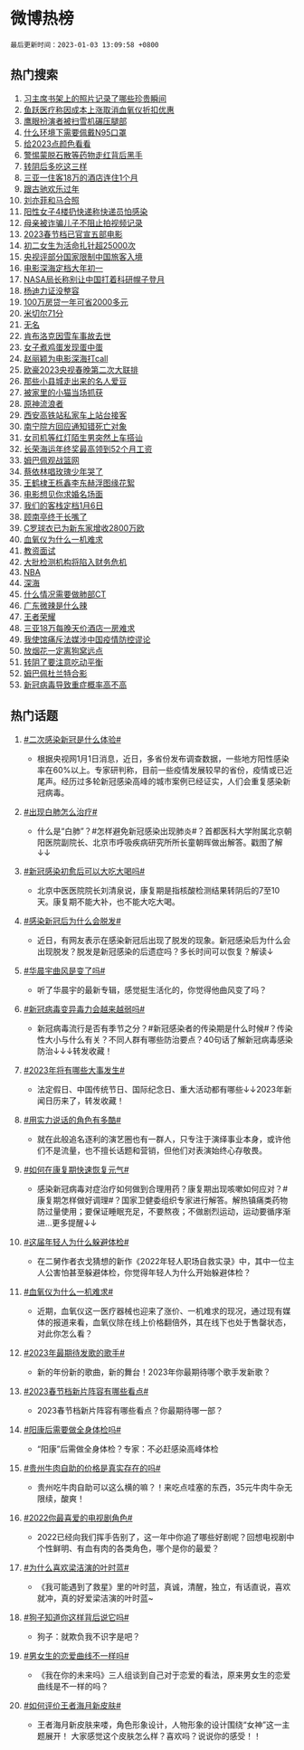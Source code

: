 # 微博热榜

`最后更新时间：2023-01-03 13:09:58 +0800`

## 热门搜索

1. [习主席书架上的照片记录了哪些珍贵瞬间](https://m.weibo.cn/search?containerid=100103type%3D1%26t%3D10%26q%3D%23%E4%B9%A0%E4%B8%BB%E5%B8%AD%E4%B9%A6%E6%9E%B6%E4%B8%8A%E7%9A%84%E7%85%A7%E7%89%87%E8%AE%B0%E5%BD%95%E4%BA%86%E5%93%AA%E4%BA%9B%E7%8F%8D%E8%B4%B5%E7%9E%AC%E9%97%B4%23&stream_entry_id=51&isnewpage=1&extparam=seat%3D1%26cate%3D10103%26filter_type%3Drealtimehot%26pos%3D0%26dgr%3D0%26c_type%3D51%26display_time%3D1672722597%26pre_seqid%3D1672722597627017393106&luicode=10000011&lfid=106003type%253D25%2526t%253D3%2526disable_hot%253D1%2526filter_type%253Drealtimehot)
1. [鱼跃医疗称因成本上涨取消血氧仪折扣优惠](https://m.weibo.cn/search?containerid=100103type%3D1%26t%3D10%26q%3D%23%E9%B1%BC%E8%B7%83%E5%8C%BB%E7%96%97%E7%A7%B0%E5%9B%A0%E6%88%90%E6%9C%AC%E4%B8%8A%E6%B6%A8%E5%8F%96%E6%B6%88%E8%A1%80%E6%B0%A7%E4%BB%AA%E6%8A%98%E6%89%A3%E4%BC%98%E6%83%A0%23&stream_entry_id=31&isnewpage=1&extparam=seat%3D1%26cate%3D5001%26dgr%3D0%26flag%3D1%26pos%3D0%26stream_entry_id%3D31%26lcate%3D5001%26band_rank%3D1%26filter_type%3Drealtimehot%26c_type%3D31%26realpos%3D1%26q%3D%2523%25E9%25B1%25BC%25E8%25B7%2583%25E5%258C%25BB%25E7%2596%2597%25E7%25A7%25B0%25E5%259B%25A0%25E6%2588%2590%25E6%259C%25AC%25E4%25B8%258A%25E6%25B6%25A8%25E5%258F%2596%25E6%25B6%2588%25E8%25A1%2580%25E6%25B0%25A7%25E4%25BB%25AA%25E6%258A%2598%25E6%2589%25A3%25E4%25BC%2598%25E6%2583%25A0%2523%26display_time%3D1672722597%26pre_seqid%3D1672722597627017393106&luicode=10000011&lfid=106003type%253D25%2526t%253D3%2526disable_hot%253D1%2526filter_type%253Drealtimehot)
1. [鹰眼扮演者被扫雪机碾压腿部](https://m.weibo.cn/search?containerid=100103type%3D1%26t%3D10%26q%3D%23%E9%B9%B0%E7%9C%BC%E6%89%AE%E6%BC%94%E8%80%85%E8%A2%AB%E6%89%AB%E9%9B%AA%E6%9C%BA%E7%A2%BE%E5%8E%8B%E8%85%BF%E9%83%A8%23&stream_entry_id=31&isnewpage=1&extparam=seat%3D1%26cate%3D5001%26dgr%3D0%26flag%3D1%26pos%3D1%26stream_entry_id%3D31%26lcate%3D5001%26band_rank%3D2%26filter_type%3Drealtimehot%26c_type%3D31%26realpos%3D2%26q%3D%2523%25E9%25B9%25B0%25E7%259C%25BC%25E6%2589%25AE%25E6%25BC%2594%25E8%2580%2585%25E8%25A2%25AB%25E6%2589%25AB%25E9%259B%25AA%25E6%259C%25BA%25E7%25A2%25BE%25E5%258E%258B%25E8%2585%25BF%25E9%2583%25A8%2523%26display_time%3D1672722597%26pre_seqid%3D1672722597627017393106&luicode=10000011&lfid=106003type%253D25%2526t%253D3%2526disable_hot%253D1%2526filter_type%253Drealtimehot)
1. [什么环境下需要佩戴N95口罩](https://m.weibo.cn/search?containerid=100103type%3D1%26t%3D10%26q%3D%23%E4%BB%80%E4%B9%88%E7%8E%AF%E5%A2%83%E4%B8%8B%E9%9C%80%E8%A6%81%E4%BD%A9%E6%88%B4N95%E5%8F%A3%E7%BD%A9%23&stream_entry_id=31&isnewpage=1&extparam=seat%3D1%26cate%3D5001%26dgr%3D0%26flag%3D0%26pos%3D2%26stream_entry_id%3D31%26lcate%3D5001%26band_rank%3D3%26filter_type%3Drealtimehot%26c_type%3D31%26realpos%3D3%26q%3D%2523%25E4%25BB%2580%25E4%25B9%2588%25E7%258E%25AF%25E5%25A2%2583%25E4%25B8%258B%25E9%259C%2580%25E8%25A6%2581%25E4%25BD%25A9%25E6%2588%25B4N95%25E5%258F%25A3%25E7%25BD%25A9%2523%26display_time%3D1672722597%26pre_seqid%3D1672722597627017393106&luicode=10000011&lfid=106003type%253D25%2526t%253D3%2526disable_hot%253D1%2526filter_type%253Drealtimehot)
1. [给2023点颜色看看](https://m.weibo.cn/search?containerid=100103type%3D1%26t%3D10%26q%3D%23%E7%BB%992023%E7%82%B9%E9%A2%9C%E8%89%B2%E7%9C%8B%E7%9C%8B%23&stream_entry_id=31&isnewpage=1&extparam=seat%3D1%26cate%3D5001%26dgr%3D0%26filter_type%3Drealtimehot%26pos%3D3%26stream_entry_id%3D31%26lcate%3D5001%26band_rank%3D4%26topic_ad%3D1%26c_type%3D31%26adid%3D177172%26q%3D%2523%25E7%25BB%25992023%25E7%2582%25B9%25E9%25A2%259C%25E8%2589%25B2%25E7%259C%258B%25E7%259C%258B%2523%26display_time%3D1672722597%26pre_seqid%3D1672722597627017393106&luicode=10000011&lfid=106003type%253D25%2526t%253D3%2526disable_hot%253D1%2526filter_type%253Drealtimehot)
1. [警惕蒙脱石散等药物走红背后黑手](https://m.weibo.cn/search?containerid=100103type%3D1%26t%3D10%26q%3D%23%E8%AD%A6%E6%83%95%E8%92%99%E8%84%B1%E7%9F%B3%E6%95%A3%E7%AD%89%E8%8D%AF%E7%89%A9%E8%B5%B0%E7%BA%A2%E8%83%8C%E5%90%8E%E9%BB%91%E6%89%8B%23&stream_entry_id=31&isnewpage=1&extparam=seat%3D1%26cate%3D5001%26dgr%3D0%26flag%3D1%26pos%3D4%26stream_entry_id%3D31%26lcate%3D5001%26band_rank%3D4%26filter_type%3Drealtimehot%26c_type%3D31%26realpos%3D4%26q%3D%2523%25E8%25AD%25A6%25E6%2583%2595%25E8%2592%2599%25E8%2584%25B1%25E7%259F%25B3%25E6%2595%25A3%25E7%25AD%2589%25E8%258D%25AF%25E7%2589%25A9%25E8%25B5%25B0%25E7%25BA%25A2%25E8%2583%258C%25E5%2590%258E%25E9%25BB%2591%25E6%2589%258B%2523%26display_time%3D1672722597%26pre_seqid%3D1672722597627017393106&luicode=10000011&lfid=106003type%253D25%2526t%253D3%2526disable_hot%253D1%2526filter_type%253Drealtimehot)
1. [转阴后多吃这三样](https://m.weibo.cn/search?containerid=100103type%3D1%26t%3D10%26q%3D%23%E8%BD%AC%E9%98%B4%E5%90%8E%E5%A4%9A%E5%90%83%E8%BF%99%E4%B8%89%E6%A0%B7%23&stream_entry_id=31&isnewpage=1&extparam=seat%3D1%26cate%3D5001%26dgr%3D0%26flag%3D1%26pos%3D5%26stream_entry_id%3D31%26lcate%3D5001%26band_rank%3D5%26filter_type%3Drealtimehot%26c_type%3D31%26realpos%3D5%26q%3D%2523%25E8%25BD%25AC%25E9%2598%25B4%25E5%2590%258E%25E5%25A4%259A%25E5%2590%2583%25E8%25BF%2599%25E4%25B8%2589%25E6%25A0%25B7%2523%26display_time%3D1672722597%26pre_seqid%3D1672722597627017393106&luicode=10000011&lfid=106003type%253D25%2526t%253D3%2526disable_hot%253D1%2526filter_type%253Drealtimehot)
1. [三亚一住客18万的酒店连住1个月](https://m.weibo.cn/search?containerid=100103type%3D1%26t%3D10%26q%3D%23%E4%B8%89%E4%BA%9A%E4%B8%80%E4%BD%8F%E5%AE%A218%E4%B8%87%E7%9A%84%E9%85%92%E5%BA%97%E8%BF%9E%E4%BD%8F1%E4%B8%AA%E6%9C%88%23&stream_entry_id=31&isnewpage=1&extparam=seat%3D1%26cate%3D5001%26dgr%3D0%26flag%3D1%26pos%3D6%26stream_entry_id%3D31%26lcate%3D5001%26band_rank%3D6%26filter_type%3Drealtimehot%26c_type%3D31%26realpos%3D6%26q%3D%2523%25E4%25B8%2589%25E4%25BA%259A%25E4%25B8%2580%25E4%25BD%258F%25E5%25AE%25A218%25E4%25B8%2587%25E7%259A%2584%25E9%2585%2592%25E5%25BA%2597%25E8%25BF%259E%25E4%25BD%258F1%25E4%25B8%25AA%25E6%259C%2588%2523%26display_time%3D1672722597%26pre_seqid%3D1672722597627017393106&luicode=10000011&lfid=106003type%253D25%2526t%253D3%2526disable_hot%253D1%2526filter_type%253Drealtimehot)
1. [跟古驰欢乐过年](https://m.weibo.cn/search?containerid=100103type%3D1%26t%3D10%26q%3D%23%E8%B7%9F%E5%8F%A4%E9%A9%B0%E6%AC%A2%E4%B9%90%E8%BF%87%E5%B9%B4%23&stream_entry_id=31&isnewpage=1&extparam=seat%3D1%26cate%3D5001%26dgr%3D0%26filter_type%3Drealtimehot%26pos%3D7%26stream_entry_id%3D31%26lcate%3D5001%26band_rank%3D7%26topic_ad%3D1%26c_type%3D31%26adid%3D176718%26q%3D%2523%25E8%25B7%259F%25E5%258F%25A4%25E9%25A9%25B0%25E6%25AC%25A2%25E4%25B9%2590%25E8%25BF%2587%25E5%25B9%25B4%2523%26display_time%3D1672722597%26pre_seqid%3D1672722597627017393106&luicode=10000011&lfid=106003type%253D25%2526t%253D3%2526disable_hot%253D1%2526filter_type%253Drealtimehot)
1. [刘亦菲和马合照](https://m.weibo.cn/search?containerid=100103type%3D1%26t%3D10%26q%3D%23%E5%88%98%E4%BA%A6%E8%8F%B2%E5%92%8C%E9%A9%AC%E5%90%88%E7%85%A7%23&stream_entry_id=31&isnewpage=1&extparam=seat%3D1%26cate%3D5001%26dgr%3D0%26flag%3D1%26pos%3D8%26stream_entry_id%3D31%26lcate%3D5001%26band_rank%3D7%26filter_type%3Drealtimehot%26c_type%3D31%26realpos%3D7%26q%3D%2523%25E5%2588%2598%25E4%25BA%25A6%25E8%258F%25B2%25E5%2592%258C%25E9%25A9%25AC%25E5%2590%2588%25E7%2585%25A7%2523%26display_time%3D1672722597%26pre_seqid%3D1672722597627017393106&luicode=10000011&lfid=106003type%253D25%2526t%253D3%2526disable_hot%253D1%2526filter_type%253Drealtimehot)
1. [阳性女子4楼扔快递称快递员怕感染](https://m.weibo.cn/search?containerid=100103type%3D1%26t%3D10%26q%3D%23%E9%98%B3%E6%80%A7%E5%A5%B3%E5%AD%904%E6%A5%BC%E6%89%94%E5%BF%AB%E9%80%92%E7%A7%B0%E5%BF%AB%E9%80%92%E5%91%98%E6%80%95%E6%84%9F%E6%9F%93%23&stream_entry_id=31&isnewpage=1&extparam=seat%3D1%26cate%3D5001%26dgr%3D0%26flag%3D0%26pos%3D9%26stream_entry_id%3D31%26lcate%3D5001%26band_rank%3D8%26filter_type%3Drealtimehot%26c_type%3D31%26realpos%3D8%26q%3D%2523%25E9%2598%25B3%25E6%2580%25A7%25E5%25A5%25B3%25E5%25AD%25904%25E6%25A5%25BC%25E6%2589%2594%25E5%25BF%25AB%25E9%2580%2592%25E7%25A7%25B0%25E5%25BF%25AB%25E9%2580%2592%25E5%2591%2598%25E6%2580%2595%25E6%2584%259F%25E6%259F%2593%2523%26display_time%3D1672722597%26pre_seqid%3D1672722597627017393106&luicode=10000011&lfid=106003type%253D25%2526t%253D3%2526disable_hot%253D1%2526filter_type%253Drealtimehot)
1. [母亲被诈骗儿子不阻止拍视频记录](https://m.weibo.cn/search?containerid=100103type%3D1%26t%3D10%26q%3D%23%E6%AF%8D%E4%BA%B2%E8%A2%AB%E8%AF%88%E9%AA%97%E5%84%BF%E5%AD%90%E4%B8%8D%E9%98%BB%E6%AD%A2%E6%8B%8D%E8%A7%86%E9%A2%91%E8%AE%B0%E5%BD%95%23&stream_entry_id=31&isnewpage=1&extparam=seat%3D1%26cate%3D5001%26dgr%3D0%26flag%3D1%26pos%3D10%26stream_entry_id%3D31%26lcate%3D5001%26band_rank%3D9%26filter_type%3Drealtimehot%26c_type%3D31%26realpos%3D9%26q%3D%2523%25E6%25AF%258D%25E4%25BA%25B2%25E8%25A2%25AB%25E8%25AF%2588%25E9%25AA%2597%25E5%2584%25BF%25E5%25AD%2590%25E4%25B8%258D%25E9%2598%25BB%25E6%25AD%25A2%25E6%258B%258D%25E8%25A7%2586%25E9%25A2%2591%25E8%25AE%25B0%25E5%25BD%2595%2523%26display_time%3D1672722597%26pre_seqid%3D1672722597627017393106&luicode=10000011&lfid=106003type%253D25%2526t%253D3%2526disable_hot%253D1%2526filter_type%253Drealtimehot)
1. [2023春节档已官宣五部电影](https://m.weibo.cn/search?containerid=100103type%3D1%26t%3D10%26q%3D%232023%E6%98%A5%E8%8A%82%E6%A1%A3%E5%B7%B2%E5%AE%98%E5%AE%A3%E4%BA%94%E9%83%A8%E7%94%B5%E5%BD%B1%23&stream_entry_id=31&isnewpage=1&extparam=seat%3D1%26cate%3D5001%26dgr%3D0%26flag%3D0%26pos%3D11%26stream_entry_id%3D31%26lcate%3D5001%26band_rank%3D10%26filter_type%3Drealtimehot%26c_type%3D31%26realpos%3D10%26q%3D%25232023%25E6%2598%25A5%25E8%258A%2582%25E6%25A1%25A3%25E5%25B7%25B2%25E5%25AE%2598%25E5%25AE%25A3%25E4%25BA%2594%25E9%2583%25A8%25E7%2594%25B5%25E5%25BD%25B1%2523%26display_time%3D1672722597%26pre_seqid%3D1672722597627017393106&luicode=10000011&lfid=106003type%253D25%2526t%253D3%2526disable_hot%253D1%2526filter_type%253Drealtimehot)
1. [初二女生为活命扎针超25000次](https://m.weibo.cn/search?containerid=100103type%3D1%26t%3D10%26q%3D%23%E5%88%9D%E4%BA%8C%E5%A5%B3%E7%94%9F%E4%B8%BA%E6%B4%BB%E5%91%BD%E6%89%8E%E9%92%88%E8%B6%8525000%E6%AC%A1%23&stream_entry_id=31&isnewpage=1&extparam=seat%3D1%26cate%3D5001%26dgr%3D0%26flag%3D1%26pos%3D12%26stream_entry_id%3D31%26lcate%3D5001%26band_rank%3D11%26filter_type%3Drealtimehot%26c_type%3D31%26realpos%3D11%26q%3D%2523%25E5%2588%259D%25E4%25BA%258C%25E5%25A5%25B3%25E7%2594%259F%25E4%25B8%25BA%25E6%25B4%25BB%25E5%2591%25BD%25E6%2589%258E%25E9%2592%2588%25E8%25B6%258525000%25E6%25AC%25A1%2523%26display_time%3D1672722597%26pre_seqid%3D1672722597627017393106&luicode=10000011&lfid=106003type%253D25%2526t%253D3%2526disable_hot%253D1%2526filter_type%253Drealtimehot)
1. [央视评部分国家限制中国旅客入境](https://m.weibo.cn/search?containerid=100103type%3D1%26t%3D10%26q%3D%23%E5%A4%AE%E8%A7%86%E8%AF%84%E9%83%A8%E5%88%86%E5%9B%BD%E5%AE%B6%E9%99%90%E5%88%B6%E4%B8%AD%E5%9B%BD%E6%97%85%E5%AE%A2%E5%85%A5%E5%A2%83%23&stream_entry_id=31&isnewpage=1&extparam=seat%3D1%26cate%3D5001%26dgr%3D0%26flag%3D1%26pos%3D13%26stream_entry_id%3D31%26lcate%3D5001%26band_rank%3D12%26filter_type%3Drealtimehot%26c_type%3D31%26realpos%3D12%26q%3D%2523%25E5%25A4%25AE%25E8%25A7%2586%25E8%25AF%2584%25E9%2583%25A8%25E5%2588%2586%25E5%259B%25BD%25E5%25AE%25B6%25E9%2599%2590%25E5%2588%25B6%25E4%25B8%25AD%25E5%259B%25BD%25E6%2597%2585%25E5%25AE%25A2%25E5%2585%25A5%25E5%25A2%2583%2523%26display_time%3D1672722597%26pre_seqid%3D1672722597627017393106&luicode=10000011&lfid=106003type%253D25%2526t%253D3%2526disable_hot%253D1%2526filter_type%253Drealtimehot)
1. [电影深海定档大年初一](https://m.weibo.cn/search?containerid=100103type%3D1%26t%3D10%26q%3D%23%E7%94%B5%E5%BD%B1%E6%B7%B1%E6%B5%B7%E5%AE%9A%E6%A1%A3%E5%A4%A7%E5%B9%B4%E5%88%9D%E4%B8%80%23&stream_entry_id=31&isnewpage=1&extparam=seat%3D1%26cate%3D5001%26dgr%3D0%26flag%3D0%26pos%3D14%26stream_entry_id%3D31%26lcate%3D5001%26band_rank%3D13%26filter_type%3Drealtimehot%26c_type%3D31%26realpos%3D13%26q%3D%2523%25E7%2594%25B5%25E5%25BD%25B1%25E6%25B7%25B1%25E6%25B5%25B7%25E5%25AE%259A%25E6%25A1%25A3%25E5%25A4%25A7%25E5%25B9%25B4%25E5%2588%259D%25E4%25B8%2580%2523%26display_time%3D1672722597%26pre_seqid%3D1672722597627017393106&luicode=10000011&lfid=106003type%253D25%2526t%253D3%2526disable_hot%253D1%2526filter_type%253Drealtimehot)
1. [NASA局长称别让中国打着科研幌子登月](https://m.weibo.cn/search?containerid=100103type%3D1%26t%3D10%26q%3D%23NASA%E5%B1%80%E9%95%BF%E7%A7%B0%E5%88%AB%E8%AE%A9%E4%B8%AD%E5%9B%BD%E6%89%93%E7%9D%80%E7%A7%91%E7%A0%94%E5%B9%8C%E5%AD%90%E7%99%BB%E6%9C%88%23&stream_entry_id=31&isnewpage=1&extparam=seat%3D1%26cate%3D5001%26dgr%3D0%26flag%3D2%26pos%3D15%26stream_entry_id%3D31%26lcate%3D5001%26band_rank%3D14%26filter_type%3Drealtimehot%26c_type%3D31%26realpos%3D14%26q%3D%2523NASA%25E5%25B1%2580%25E9%2595%25BF%25E7%25A7%25B0%25E5%2588%25AB%25E8%25AE%25A9%25E4%25B8%25AD%25E5%259B%25BD%25E6%2589%2593%25E7%259D%2580%25E7%25A7%2591%25E7%25A0%2594%25E5%25B9%258C%25E5%25AD%2590%25E7%2599%25BB%25E6%259C%2588%2523%26display_time%3D1672722597%26pre_seqid%3D1672722597627017393106&luicode=10000011&lfid=106003type%253D25%2526t%253D3%2526disable_hot%253D1%2526filter_type%253Drealtimehot)
1. [杨迪力证没整容](https://m.weibo.cn/search?containerid=100103type%3D1%26t%3D10%26q%3D%23%E6%9D%A8%E8%BF%AA%E5%8A%9B%E8%AF%81%E6%B2%A1%E6%95%B4%E5%AE%B9%23&stream_entry_id=31&isnewpage=1&extparam=seat%3D1%26cate%3D5001%26dgr%3D0%26flag%3D0%26pos%3D16%26stream_entry_id%3D31%26lcate%3D5001%26band_rank%3D15%26filter_type%3Drealtimehot%26c_type%3D31%26realpos%3D15%26q%3D%2523%25E6%259D%25A8%25E8%25BF%25AA%25E5%258A%259B%25E8%25AF%2581%25E6%25B2%25A1%25E6%2595%25B4%25E5%25AE%25B9%2523%26display_time%3D1672722597%26pre_seqid%3D1672722597627017393106&luicode=10000011&lfid=106003type%253D25%2526t%253D3%2526disable_hot%253D1%2526filter_type%253Drealtimehot)
1. [100万房贷一年可省2000多元](https://m.weibo.cn/search?containerid=100103type%3D1%26t%3D10%26q%3D%23100%E4%B8%87%E6%88%BF%E8%B4%B7%E4%B8%80%E5%B9%B4%E5%8F%AF%E7%9C%812000%E5%A4%9A%E5%85%83%23&stream_entry_id=31&isnewpage=1&extparam=seat%3D1%26cate%3D5001%26dgr%3D0%26flag%3D0%26pos%3D17%26stream_entry_id%3D31%26lcate%3D5001%26band_rank%3D16%26filter_type%3Drealtimehot%26c_type%3D31%26realpos%3D16%26q%3D%2523100%25E4%25B8%2587%25E6%2588%25BF%25E8%25B4%25B7%25E4%25B8%2580%25E5%25B9%25B4%25E5%258F%25AF%25E7%259C%25812000%25E5%25A4%259A%25E5%2585%2583%2523%26display_time%3D1672722597%26pre_seqid%3D1672722597627017393106&luicode=10000011&lfid=106003type%253D25%2526t%253D3%2526disable_hot%253D1%2526filter_type%253Drealtimehot)
1. [米切尔71分](https://m.weibo.cn/search?containerid=100103type%3D1%26t%3D10%26q%3D%23%E7%B1%B3%E5%88%87%E5%B0%9471%E5%88%86%23&stream_entry_id=31&isnewpage=1&extparam=seat%3D1%26cate%3D5001%26dgr%3D0%26flag%3D0%26pos%3D18%26stream_entry_id%3D31%26lcate%3D5001%26band_rank%3D17%26filter_type%3Drealtimehot%26c_type%3D31%26realpos%3D17%26q%3D%2523%25E7%25B1%25B3%25E5%2588%2587%25E5%25B0%259471%25E5%2588%2586%2523%26display_time%3D1672722597%26pre_seqid%3D1672722597627017393106&luicode=10000011&lfid=106003type%253D25%2526t%253D3%2526disable_hot%253D1%2526filter_type%253Drealtimehot)
1. [无名](https://m.weibo.cn/search?containerid=100103type%3D1%26t%3D10%26q%3D%E6%97%A0%E5%90%8D&stream_entry_id=31&isnewpage=1&extparam=seat%3D1%26cate%3D5001%26dgr%3D0%26flag%3D1%26pos%3D19%26stream_entry_id%3D31%26lcate%3D5001%26band_rank%3D18%26filter_type%3Drealtimehot%26c_type%3D31%26realpos%3D18%26q%3D%25E6%2597%25A0%25E5%2590%258D%26display_time%3D1672722597%26pre_seqid%3D1672722597627017393106&luicode=10000011&lfid=106003type%253D25%2526t%253D3%2526disable_hot%253D1%2526filter_type%253Drealtimehot)
1. [肯布洛克因雪车事故去世](https://m.weibo.cn/search?containerid=100103type%3D1%26t%3D10%26q%3D%23%E8%82%AF%E5%B8%83%E6%B4%9B%E5%85%8B%E5%9B%A0%E9%9B%AA%E8%BD%A6%E4%BA%8B%E6%95%85%E5%8E%BB%E4%B8%96%23&stream_entry_id=31&isnewpage=1&extparam=seat%3D1%26cate%3D5001%26dgr%3D0%26flag%3D0%26pos%3D20%26stream_entry_id%3D31%26lcate%3D5001%26band_rank%3D19%26filter_type%3Drealtimehot%26c_type%3D31%26realpos%3D19%26q%3D%2523%25E8%2582%25AF%25E5%25B8%2583%25E6%25B4%259B%25E5%2585%258B%25E5%259B%25A0%25E9%259B%25AA%25E8%25BD%25A6%25E4%25BA%258B%25E6%2595%2585%25E5%258E%25BB%25E4%25B8%2596%2523%26display_time%3D1672722597%26pre_seqid%3D1672722597627017393106&luicode=10000011&lfid=106003type%253D25%2526t%253D3%2526disable_hot%253D1%2526filter_type%253Drealtimehot)
1. [女子煮鸡蛋发现蛋中蛋](https://m.weibo.cn/search?containerid=100103type%3D1%26t%3D10%26q%3D%23%E5%A5%B3%E5%AD%90%E7%85%AE%E9%B8%A1%E8%9B%8B%E5%8F%91%E7%8E%B0%E8%9B%8B%E4%B8%AD%E8%9B%8B%23&stream_entry_id=31&isnewpage=1&extparam=seat%3D1%26cate%3D5001%26dgr%3D0%26flag%3D0%26pos%3D21%26stream_entry_id%3D31%26lcate%3D5001%26band_rank%3D20%26filter_type%3Drealtimehot%26c_type%3D31%26realpos%3D20%26q%3D%2523%25E5%25A5%25B3%25E5%25AD%2590%25E7%2585%25AE%25E9%25B8%25A1%25E8%259B%258B%25E5%258F%2591%25E7%258E%25B0%25E8%259B%258B%25E4%25B8%25AD%25E8%259B%258B%2523%26display_time%3D1672722597%26pre_seqid%3D1672722597627017393106&luicode=10000011&lfid=106003type%253D25%2526t%253D3%2526disable_hot%253D1%2526filter_type%253Drealtimehot)
1. [赵丽颖为电影深海打call](https://m.weibo.cn/search?containerid=100103type%3D1%26t%3D10%26q%3D%23%E8%B5%B5%E4%B8%BD%E9%A2%96%E4%B8%BA%E7%94%B5%E5%BD%B1%E6%B7%B1%E6%B5%B7%E6%89%93call%23&stream_entry_id=31&isnewpage=1&extparam=seat%3D1%26cate%3D5001%26dgr%3D0%26flag%3D1%26pos%3D22%26stream_entry_id%3D31%26lcate%3D5001%26band_rank%3D21%26filter_type%3Drealtimehot%26c_type%3D31%26realpos%3D21%26q%3D%2523%25E8%25B5%25B5%25E4%25B8%25BD%25E9%25A2%2596%25E4%25B8%25BA%25E7%2594%25B5%25E5%25BD%25B1%25E6%25B7%25B1%25E6%25B5%25B7%25E6%2589%2593call%2523%26display_time%3D1672722597%26pre_seqid%3D1672722597627017393106&luicode=10000011&lfid=106003type%253D25%2526t%253D3%2526disable_hot%253D1%2526filter_type%253Drealtimehot)
1. [欧豪2023央视春晚第二次大联排](https://m.weibo.cn/search?containerid=100103type%3D1%26t%3D10%26q%3D%23%E6%AC%A7%E8%B1%AA2023%E5%A4%AE%E8%A7%86%E6%98%A5%E6%99%9A%E7%AC%AC%E4%BA%8C%E6%AC%A1%E5%A4%A7%E8%81%94%E6%8E%92%23&stream_entry_id=31&isnewpage=1&extparam=seat%3D1%26cate%3D5001%26dgr%3D0%26flag%3D1%26pos%3D23%26stream_entry_id%3D31%26lcate%3D5001%26band_rank%3D22%26filter_type%3Drealtimehot%26c_type%3D31%26realpos%3D22%26q%3D%2523%25E6%25AC%25A7%25E8%25B1%25AA2023%25E5%25A4%25AE%25E8%25A7%2586%25E6%2598%25A5%25E6%2599%259A%25E7%25AC%25AC%25E4%25BA%258C%25E6%25AC%25A1%25E5%25A4%25A7%25E8%2581%2594%25E6%258E%2592%2523%26display_time%3D1672722597%26pre_seqid%3D1672722597627017393106&luicode=10000011&lfid=106003type%253D25%2526t%253D3%2526disable_hot%253D1%2526filter_type%253Drealtimehot)
1. [那些小县城走出来的名人爱豆](https://m.weibo.cn/search?containerid=100103type%3D1%26t%3D10%26q%3D%23%E9%82%A3%E4%BA%9B%E5%B0%8F%E5%8E%BF%E5%9F%8E%E8%B5%B0%E5%87%BA%E6%9D%A5%E7%9A%84%E5%90%8D%E4%BA%BA%E7%88%B1%E8%B1%86%23&stream_entry_id=31&isnewpage=1&extparam=seat%3D1%26cate%3D5001%26dgr%3D0%26flag%3D2%26pos%3D24%26stream_entry_id%3D31%26lcate%3D5001%26band_rank%3D23%26filter_type%3Drealtimehot%26c_type%3D31%26realpos%3D23%26q%3D%2523%25E9%2582%25A3%25E4%25BA%259B%25E5%25B0%258F%25E5%258E%25BF%25E5%259F%258E%25E8%25B5%25B0%25E5%2587%25BA%25E6%259D%25A5%25E7%259A%2584%25E5%2590%258D%25E4%25BA%25BA%25E7%2588%25B1%25E8%25B1%2586%2523%26display_time%3D1672722597%26pre_seqid%3D1672722597627017393106&luicode=10000011&lfid=106003type%253D25%2526t%253D3%2526disable_hot%253D1%2526filter_type%253Drealtimehot)
1. [被家里的小猫当场抓获](https://m.weibo.cn/search?containerid=100103type%3D1%26t%3D10%26q%3D%23%E8%A2%AB%E5%AE%B6%E9%87%8C%E7%9A%84%E5%B0%8F%E7%8C%AB%E5%BD%93%E5%9C%BA%E6%8A%93%E8%8E%B7%23&stream_entry_id=31&isnewpage=1&extparam=seat%3D1%26cate%3D5001%26dgr%3D0%26flag%3D1%26pos%3D25%26stream_entry_id%3D31%26lcate%3D5001%26band_rank%3D24%26filter_type%3Drealtimehot%26c_type%3D31%26realpos%3D24%26q%3D%2523%25E8%25A2%25AB%25E5%25AE%25B6%25E9%2587%258C%25E7%259A%2584%25E5%25B0%258F%25E7%258C%25AB%25E5%25BD%2593%25E5%259C%25BA%25E6%258A%2593%25E8%258E%25B7%2523%26display_time%3D1672722597%26pre_seqid%3D1672722597627017393106&luicode=10000011&lfid=106003type%253D25%2526t%253D3%2526disable_hot%253D1%2526filter_type%253Drealtimehot)
1. [原神流浪者](https://m.weibo.cn/search?containerid=100103type%3D1%26t%3D10%26q%3D%23%E5%8E%9F%E7%A5%9E%E6%B5%81%E6%B5%AA%E8%80%85%23&stream_entry_id=31&isnewpage=1&extparam=seat%3D1%26cate%3D5001%26dgr%3D0%26flag%3D1%26pos%3D26%26stream_entry_id%3D31%26lcate%3D5001%26band_rank%3D25%26filter_type%3Drealtimehot%26c_type%3D31%26realpos%3D25%26q%3D%2523%25E5%258E%259F%25E7%25A5%259E%25E6%25B5%2581%25E6%25B5%25AA%25E8%2580%2585%2523%26display_time%3D1672722597%26pre_seqid%3D1672722597627017393106&luicode=10000011&lfid=106003type%253D25%2526t%253D3%2526disable_hot%253D1%2526filter_type%253Drealtimehot)
1. [西安高铁站私家车上站台接客](https://m.weibo.cn/search?containerid=100103type%3D1%26t%3D10%26q%3D%23%E8%A5%BF%E5%AE%89%E9%AB%98%E9%93%81%E7%AB%99%E7%A7%81%E5%AE%B6%E8%BD%A6%E4%B8%8A%E7%AB%99%E5%8F%B0%E6%8E%A5%E5%AE%A2%23&stream_entry_id=31&isnewpage=1&extparam=seat%3D1%26cate%3D5001%26dgr%3D0%26flag%3D0%26pos%3D27%26stream_entry_id%3D31%26lcate%3D5001%26band_rank%3D26%26filter_type%3Drealtimehot%26c_type%3D31%26realpos%3D26%26q%3D%2523%25E8%25A5%25BF%25E5%25AE%2589%25E9%25AB%2598%25E9%2593%2581%25E7%25AB%2599%25E7%25A7%2581%25E5%25AE%25B6%25E8%25BD%25A6%25E4%25B8%258A%25E7%25AB%2599%25E5%258F%25B0%25E6%258E%25A5%25E5%25AE%25A2%2523%26display_time%3D1672722597%26pre_seqid%3D1672722597627017393106&luicode=10000011&lfid=106003type%253D25%2526t%253D3%2526disable_hot%253D1%2526filter_type%253Drealtimehot)
1. [南宁院方回应通知错死亡对象](https://m.weibo.cn/search?containerid=100103type%3D1%26t%3D10%26q%3D%23%E5%8D%97%E5%AE%81%E9%99%A2%E6%96%B9%E5%9B%9E%E5%BA%94%E9%80%9A%E7%9F%A5%E9%94%99%E6%AD%BB%E4%BA%A1%E5%AF%B9%E8%B1%A1%23&stream_entry_id=31&isnewpage=1&extparam=seat%3D1%26cate%3D5001%26dgr%3D0%26flag%3D1%26pos%3D28%26stream_entry_id%3D31%26lcate%3D5001%26band_rank%3D27%26filter_type%3Drealtimehot%26c_type%3D31%26realpos%3D27%26q%3D%2523%25E5%258D%2597%25E5%25AE%2581%25E9%2599%25A2%25E6%2596%25B9%25E5%259B%259E%25E5%25BA%2594%25E9%2580%259A%25E7%259F%25A5%25E9%2594%2599%25E6%25AD%25BB%25E4%25BA%25A1%25E5%25AF%25B9%25E8%25B1%25A1%2523%26display_time%3D1672722597%26pre_seqid%3D1672722597627017393106&luicode=10000011&lfid=106003type%253D25%2526t%253D3%2526disable_hot%253D1%2526filter_type%253Drealtimehot)
1. [女司机等红灯陌生男突然上车搭讪](https://m.weibo.cn/search?containerid=100103type%3D1%26t%3D10%26q%3D%23%E5%A5%B3%E5%8F%B8%E6%9C%BA%E7%AD%89%E7%BA%A2%E7%81%AF%E9%99%8C%E7%94%9F%E7%94%B7%E7%AA%81%E7%84%B6%E4%B8%8A%E8%BD%A6%E6%90%AD%E8%AE%AA%23&stream_entry_id=31&isnewpage=1&extparam=seat%3D1%26cate%3D5001%26dgr%3D0%26flag%3D0%26pos%3D29%26stream_entry_id%3D31%26lcate%3D5001%26band_rank%3D28%26filter_type%3Drealtimehot%26c_type%3D31%26realpos%3D28%26q%3D%2523%25E5%25A5%25B3%25E5%258F%25B8%25E6%259C%25BA%25E7%25AD%2589%25E7%25BA%25A2%25E7%2581%25AF%25E9%2599%258C%25E7%2594%259F%25E7%2594%25B7%25E7%25AA%2581%25E7%2584%25B6%25E4%25B8%258A%25E8%25BD%25A6%25E6%2590%25AD%25E8%25AE%25AA%2523%26display_time%3D1672722597%26pre_seqid%3D1672722597627017393106&luicode=10000011&lfid=106003type%253D25%2526t%253D3%2526disable_hot%253D1%2526filter_type%253Drealtimehot)
1. [长荣海运年终奖最高领到52个月工资](https://m.weibo.cn/search?containerid=100103type%3D1%26t%3D10%26q%3D%23%E9%95%BF%E8%8D%A3%E6%B5%B7%E8%BF%90%E5%B9%B4%E7%BB%88%E5%A5%96%E6%9C%80%E9%AB%98%E9%A2%86%E5%88%B052%E4%B8%AA%E6%9C%88%E5%B7%A5%E8%B5%84%23&stream_entry_id=31&isnewpage=1&extparam=seat%3D1%26cate%3D5001%26dgr%3D0%26flag%3D1%26pos%3D30%26stream_entry_id%3D31%26lcate%3D5001%26band_rank%3D29%26filter_type%3Drealtimehot%26c_type%3D31%26realpos%3D29%26q%3D%2523%25E9%2595%25BF%25E8%258D%25A3%25E6%25B5%25B7%25E8%25BF%2590%25E5%25B9%25B4%25E7%25BB%2588%25E5%25A5%2596%25E6%259C%2580%25E9%25AB%2598%25E9%25A2%2586%25E5%2588%25B052%25E4%25B8%25AA%25E6%259C%2588%25E5%25B7%25A5%25E8%25B5%2584%2523%26display_time%3D1672722597%26pre_seqid%3D1672722597627017393106&luicode=10000011&lfid=106003type%253D25%2526t%253D3%2526disable_hot%253D1%2526filter_type%253Drealtimehot)
1. [姆巴佩观战篮网](https://m.weibo.cn/search?containerid=100103type%3D1%26t%3D10%26q%3D%23%E5%A7%86%E5%B7%B4%E4%BD%A9%E8%A7%82%E6%88%98%E7%AF%AE%E7%BD%91%23&stream_entry_id=31&isnewpage=1&extparam=seat%3D1%26cate%3D5001%26dgr%3D0%26flag%3D0%26pos%3D31%26stream_entry_id%3D31%26lcate%3D5001%26band_rank%3D30%26filter_type%3Drealtimehot%26c_type%3D31%26realpos%3D30%26q%3D%2523%25E5%25A7%2586%25E5%25B7%25B4%25E4%25BD%25A9%25E8%25A7%2582%25E6%2588%2598%25E7%25AF%25AE%25E7%25BD%2591%2523%26display_time%3D1672722597%26pre_seqid%3D1672722597627017393106&luicode=10000011&lfid=106003type%253D25%2526t%253D3%2526disable_hot%253D1%2526filter_type%253Drealtimehot)
1. [蔡依林唱玫瑰少年哭了](https://m.weibo.cn/search?containerid=100103type%3D1%26t%3D10%26q%3D%23%E8%94%A1%E4%BE%9D%E6%9E%97%E5%94%B1%E7%8E%AB%E7%91%B0%E5%B0%91%E5%B9%B4%E5%93%AD%E4%BA%86%23&stream_entry_id=31&isnewpage=1&extparam=seat%3D1%26cate%3D5001%26dgr%3D0%26flag%3D0%26pos%3D32%26stream_entry_id%3D31%26lcate%3D5001%26band_rank%3D31%26filter_type%3Drealtimehot%26c_type%3D31%26realpos%3D31%26q%3D%2523%25E8%2594%25A1%25E4%25BE%259D%25E6%259E%2597%25E5%2594%25B1%25E7%258E%25AB%25E7%2591%25B0%25E5%25B0%2591%25E5%25B9%25B4%25E5%2593%25AD%25E4%25BA%2586%2523%26display_time%3D1672722597%26pre_seqid%3D1672722597627017393106&luicode=10000011&lfid=106003type%253D25%2526t%253D3%2526disable_hot%253D1%2526filter_type%253Drealtimehot)
1. [王鹤棣王栎鑫李东赫浮图缘花絮](https://m.weibo.cn/search?containerid=100103type%3D1%26t%3D10%26q%3D%23%E7%8E%8B%E9%B9%A4%E6%A3%A3%E7%8E%8B%E6%A0%8E%E9%91%AB%E6%9D%8E%E4%B8%9C%E8%B5%AB%E6%B5%AE%E5%9B%BE%E7%BC%98%E8%8A%B1%E7%B5%AE%23&stream_entry_id=31&isnewpage=1&extparam=seat%3D1%26cate%3D5001%26dgr%3D0%26flag%3D1%26pos%3D33%26stream_entry_id%3D31%26lcate%3D5001%26band_rank%3D32%26filter_type%3Drealtimehot%26c_type%3D31%26realpos%3D32%26q%3D%2523%25E7%258E%258B%25E9%25B9%25A4%25E6%25A3%25A3%25E7%258E%258B%25E6%25A0%258E%25E9%2591%25AB%25E6%259D%258E%25E4%25B8%259C%25E8%25B5%25AB%25E6%25B5%25AE%25E5%259B%25BE%25E7%25BC%2598%25E8%258A%25B1%25E7%25B5%25AE%2523%26display_time%3D1672722597%26pre_seqid%3D1672722597627017393106&luicode=10000011&lfid=106003type%253D25%2526t%253D3%2526disable_hot%253D1%2526filter_type%253Drealtimehot)
1. [电影想见你求婚名场面](https://m.weibo.cn/search?containerid=100103type%3D1%26t%3D10%26q%3D%23%E7%94%B5%E5%BD%B1%E6%83%B3%E8%A7%81%E4%BD%A0%E6%B1%82%E5%A9%9A%E5%90%8D%E5%9C%BA%E9%9D%A2%23&stream_entry_id=31&isnewpage=1&extparam=seat%3D1%26cate%3D5001%26dgr%3D0%26flag%3D0%26pos%3D34%26stream_entry_id%3D31%26lcate%3D5001%26band_rank%3D33%26filter_type%3Drealtimehot%26c_type%3D31%26realpos%3D33%26q%3D%2523%25E7%2594%25B5%25E5%25BD%25B1%25E6%2583%25B3%25E8%25A7%2581%25E4%25BD%25A0%25E6%25B1%2582%25E5%25A9%259A%25E5%2590%258D%25E5%259C%25BA%25E9%259D%25A2%2523%26display_time%3D1672722597%26pre_seqid%3D1672722597627017393106&luicode=10000011&lfid=106003type%253D25%2526t%253D3%2526disable_hot%253D1%2526filter_type%253Drealtimehot)
1. [我们的客栈定档1月6日](https://m.weibo.cn/search?containerid=100103type%3D1%26t%3D10%26q%3D%23%E6%88%91%E4%BB%AC%E7%9A%84%E5%AE%A2%E6%A0%88%E5%AE%9A%E6%A1%A31%E6%9C%886%E6%97%A5%23&stream_entry_id=31&isnewpage=1&extparam=seat%3D1%26cate%3D5001%26dgr%3D0%26flag%3D1%26pos%3D35%26stream_entry_id%3D31%26lcate%3D5001%26band_rank%3D34%26filter_type%3Drealtimehot%26c_type%3D31%26realpos%3D34%26q%3D%2523%25E6%2588%2591%25E4%25BB%25AC%25E7%259A%2584%25E5%25AE%25A2%25E6%25A0%2588%25E5%25AE%259A%25E6%25A1%25A31%25E6%259C%25886%25E6%2597%25A5%2523%26display_time%3D1672722597%26pre_seqid%3D1672722597627017393106&luicode=10000011&lfid=106003type%253D25%2526t%253D3%2526disable_hot%253D1%2526filter_type%253Drealtimehot)
1. [顾南亭终于长嘴了](https://m.weibo.cn/search?containerid=100103type%3D1%26t%3D10%26q%3D%23%E9%A1%BE%E5%8D%97%E4%BA%AD%E7%BB%88%E4%BA%8E%E9%95%BF%E5%98%B4%E4%BA%86%23&stream_entry_id=31&isnewpage=1&extparam=seat%3D1%26cate%3D5001%26dgr%3D0%26flag%3D1%26pos%3D36%26stream_entry_id%3D31%26lcate%3D5001%26band_rank%3D35%26filter_type%3Drealtimehot%26c_type%3D31%26realpos%3D35%26q%3D%2523%25E9%25A1%25BE%25E5%258D%2597%25E4%25BA%25AD%25E7%25BB%2588%25E4%25BA%258E%25E9%2595%25BF%25E5%2598%25B4%25E4%25BA%2586%2523%26display_time%3D1672722597%26pre_seqid%3D1672722597627017393106&luicode=10000011&lfid=106003type%253D25%2526t%253D3%2526disable_hot%253D1%2526filter_type%253Drealtimehot)
1. [C罗球衣已为新东家增收2800万欧](https://m.weibo.cn/search?containerid=100103type%3D1%26t%3D10%26q%3D%23C%E7%BD%97%E7%90%83%E8%A1%A3%E5%B7%B2%E4%B8%BA%E6%96%B0%E4%B8%9C%E5%AE%B6%E5%A2%9E%E6%94%B62800%E4%B8%87%E6%AC%A7%23&stream_entry_id=31&isnewpage=1&extparam=seat%3D1%26cate%3D5001%26dgr%3D0%26flag%3D0%26pos%3D37%26stream_entry_id%3D31%26lcate%3D5001%26band_rank%3D36%26filter_type%3Drealtimehot%26c_type%3D31%26realpos%3D36%26q%3D%2523C%25E7%25BD%2597%25E7%2590%2583%25E8%25A1%25A3%25E5%25B7%25B2%25E4%25B8%25BA%25E6%2596%25B0%25E4%25B8%259C%25E5%25AE%25B6%25E5%25A2%259E%25E6%2594%25B62800%25E4%25B8%2587%25E6%25AC%25A7%2523%26display_time%3D1672722597%26pre_seqid%3D1672722597627017393106&luicode=10000011&lfid=106003type%253D25%2526t%253D3%2526disable_hot%253D1%2526filter_type%253Drealtimehot)
1. [血氧仪为什么一机难求](https://m.weibo.cn/search?containerid=100103type%3D1%26t%3D10%26q%3D%23%E8%A1%80%E6%B0%A7%E4%BB%AA%E4%B8%BA%E4%BB%80%E4%B9%88%E4%B8%80%E6%9C%BA%E9%9A%BE%E6%B1%82%23&stream_entry_id=31&isnewpage=1&extparam=seat%3D1%26cate%3D5001%26dgr%3D0%26flag%3D0%26pos%3D38%26stream_entry_id%3D31%26lcate%3D5001%26band_rank%3D37%26filter_type%3Drealtimehot%26c_type%3D31%26realpos%3D37%26q%3D%2523%25E8%25A1%2580%25E6%25B0%25A7%25E4%25BB%25AA%25E4%25B8%25BA%25E4%25BB%2580%25E4%25B9%2588%25E4%25B8%2580%25E6%259C%25BA%25E9%259A%25BE%25E6%25B1%2582%2523%26display_time%3D1672722597%26pre_seqid%3D1672722597627017393106&luicode=10000011&lfid=106003type%253D25%2526t%253D3%2526disable_hot%253D1%2526filter_type%253Drealtimehot)
1. [教资面试](https://m.weibo.cn/search?containerid=100103type%3D1%26t%3D10%26q%3D%23%E6%95%99%E8%B5%84%E9%9D%A2%E8%AF%95%23&stream_entry_id=31&isnewpage=1&extparam=seat%3D1%26cate%3D5001%26dgr%3D0%26flag%3D0%26pos%3D39%26stream_entry_id%3D31%26lcate%3D5001%26band_rank%3D38%26filter_type%3Drealtimehot%26c_type%3D31%26realpos%3D38%26q%3D%2523%25E6%2595%2599%25E8%25B5%2584%25E9%259D%25A2%25E8%25AF%2595%2523%26display_time%3D1672722597%26pre_seqid%3D1672722597627017393106&luicode=10000011&lfid=106003type%253D25%2526t%253D3%2526disable_hot%253D1%2526filter_type%253Drealtimehot)
1. [大批检测机构将陷入财务危机](https://m.weibo.cn/search?containerid=100103type%3D1%26t%3D10%26q%3D%23%E5%A4%A7%E6%89%B9%E6%A3%80%E6%B5%8B%E6%9C%BA%E6%9E%84%E5%B0%86%E9%99%B7%E5%85%A5%E8%B4%A2%E5%8A%A1%E5%8D%B1%E6%9C%BA%23&stream_entry_id=31&isnewpage=1&extparam=seat%3D1%26cate%3D5001%26dgr%3D0%26flag%3D0%26pos%3D40%26stream_entry_id%3D31%26lcate%3D5001%26band_rank%3D39%26filter_type%3Drealtimehot%26c_type%3D31%26realpos%3D39%26q%3D%2523%25E5%25A4%25A7%25E6%2589%25B9%25E6%25A3%2580%25E6%25B5%258B%25E6%259C%25BA%25E6%259E%2584%25E5%25B0%2586%25E9%2599%25B7%25E5%2585%25A5%25E8%25B4%25A2%25E5%258A%25A1%25E5%258D%25B1%25E6%259C%25BA%2523%26display_time%3D1672722597%26pre_seqid%3D1672722597627017393106&luicode=10000011&lfid=106003type%253D25%2526t%253D3%2526disable_hot%253D1%2526filter_type%253Drealtimehot)
1. [NBA](https://m.weibo.cn/search?containerid=100103type%3D1%26t%3D10%26q%3DNBA&stream_entry_id=31&isnewpage=1&extparam=seat%3D1%26cate%3D5001%26dgr%3D0%26flag%3D1%26pos%3D41%26stream_entry_id%3D31%26lcate%3D5001%26band_rank%3D40%26filter_type%3Drealtimehot%26c_type%3D31%26realpos%3D40%26q%3DNBA%26display_time%3D1672722597%26pre_seqid%3D1672722597627017393106&luicode=10000011&lfid=106003type%253D25%2526t%253D3%2526disable_hot%253D1%2526filter_type%253Drealtimehot)
1. [深海](https://m.weibo.cn/search?containerid=100103type%3D1%26t%3D10%26q%3D%E6%B7%B1%E6%B5%B7&stream_entry_id=31&isnewpage=1&extparam=seat%3D1%26cate%3D5001%26dgr%3D0%26flag%3D0%26pos%3D42%26stream_entry_id%3D31%26lcate%3D5001%26band_rank%3D41%26filter_type%3Drealtimehot%26c_type%3D31%26realpos%3D41%26q%3D%25E6%25B7%25B1%25E6%25B5%25B7%26display_time%3D1672722597%26pre_seqid%3D1672722597627017393106&luicode=10000011&lfid=106003type%253D25%2526t%253D3%2526disable_hot%253D1%2526filter_type%253Drealtimehot)
1. [什么情况需要做肺部CT](https://m.weibo.cn/search?containerid=100103type%3D1%26t%3D10%26q%3D%23%E4%BB%80%E4%B9%88%E6%83%85%E5%86%B5%E9%9C%80%E8%A6%81%E5%81%9A%E8%82%BA%E9%83%A8CT%23&stream_entry_id=31&isnewpage=1&extparam=seat%3D1%26cate%3D5001%26dgr%3D0%26flag%3D0%26pos%3D43%26stream_entry_id%3D31%26lcate%3D5001%26band_rank%3D42%26filter_type%3Drealtimehot%26c_type%3D31%26realpos%3D42%26q%3D%2523%25E4%25BB%2580%25E4%25B9%2588%25E6%2583%2585%25E5%2586%25B5%25E9%259C%2580%25E8%25A6%2581%25E5%2581%259A%25E8%2582%25BA%25E9%2583%25A8CT%2523%26display_time%3D1672722597%26pre_seqid%3D1672722597627017393106&luicode=10000011&lfid=106003type%253D25%2526t%253D3%2526disable_hot%253D1%2526filter_type%253Drealtimehot)
1. [广东微辣是什么辣](https://m.weibo.cn/search?containerid=100103type%3D1%26t%3D10%26q%3D%23%E5%B9%BF%E4%B8%9C%E5%BE%AE%E8%BE%A3%E6%98%AF%E4%BB%80%E4%B9%88%E8%BE%A3%23&stream_entry_id=31&isnewpage=1&extparam=seat%3D1%26cate%3D5001%26dgr%3D0%26flag%3D0%26pos%3D44%26stream_entry_id%3D31%26lcate%3D5001%26band_rank%3D43%26filter_type%3Drealtimehot%26c_type%3D31%26realpos%3D43%26q%3D%2523%25E5%25B9%25BF%25E4%25B8%259C%25E5%25BE%25AE%25E8%25BE%25A3%25E6%2598%25AF%25E4%25BB%2580%25E4%25B9%2588%25E8%25BE%25A3%2523%26display_time%3D1672722597%26pre_seqid%3D1672722597627017393106&luicode=10000011&lfid=106003type%253D25%2526t%253D3%2526disable_hot%253D1%2526filter_type%253Drealtimehot)
1. [王者荣耀](https://m.weibo.cn/search?containerid=100103type%3D1%26t%3D10%26q%3D%E7%8E%8B%E8%80%85%E8%8D%A3%E8%80%80&stream_entry_id=31&isnewpage=1&extparam=seat%3D1%26cate%3D5001%26dgr%3D0%26flag%3D0%26pos%3D45%26stream_entry_id%3D31%26lcate%3D5001%26band_rank%3D44%26filter_type%3Drealtimehot%26c_type%3D31%26realpos%3D44%26q%3D%25E7%258E%258B%25E8%2580%2585%25E8%258D%25A3%25E8%2580%2580%26display_time%3D1672722597%26pre_seqid%3D1672722597627017393106&luicode=10000011&lfid=106003type%253D25%2526t%253D3%2526disable_hot%253D1%2526filter_type%253Drealtimehot)
1. [三亚18万每晚天价酒店一房难求](https://m.weibo.cn/search?containerid=100103type%3D1%26t%3D10%26q%3D%23%E4%B8%89%E4%BA%9A18%E4%B8%87%E6%AF%8F%E6%99%9A%E5%A4%A9%E4%BB%B7%E9%85%92%E5%BA%97%E4%B8%80%E6%88%BF%E9%9A%BE%E6%B1%82%23&stream_entry_id=31&isnewpage=1&extparam=seat%3D1%26cate%3D5001%26dgr%3D0%26flag%3D0%26pos%3D46%26stream_entry_id%3D31%26lcate%3D5001%26band_rank%3D45%26filter_type%3Drealtimehot%26c_type%3D31%26realpos%3D45%26q%3D%2523%25E4%25B8%2589%25E4%25BA%259A18%25E4%25B8%2587%25E6%25AF%258F%25E6%2599%259A%25E5%25A4%25A9%25E4%25BB%25B7%25E9%2585%2592%25E5%25BA%2597%25E4%25B8%2580%25E6%2588%25BF%25E9%259A%25BE%25E6%25B1%2582%2523%26display_time%3D1672722597%26pre_seqid%3D1672722597627017393106&luicode=10000011&lfid=106003type%253D25%2526t%253D3%2526disable_hot%253D1%2526filter_type%253Drealtimehot)
1. [我使馆痛斥法媒涉中国疫情防控谬论](https://m.weibo.cn/search?containerid=100103type%3D1%26t%3D10%26q%3D%23%E6%88%91%E4%BD%BF%E9%A6%86%E7%97%9B%E6%96%A5%E6%B3%95%E5%AA%92%E6%B6%89%E4%B8%AD%E5%9B%BD%E7%96%AB%E6%83%85%E9%98%B2%E6%8E%A7%E8%B0%AC%E8%AE%BA%23&stream_entry_id=31&isnewpage=1&extparam=seat%3D1%26cate%3D5001%26dgr%3D0%26flag%3D0%26pos%3D47%26stream_entry_id%3D31%26lcate%3D5001%26band_rank%3D46%26filter_type%3Drealtimehot%26c_type%3D31%26realpos%3D46%26q%3D%2523%25E6%2588%2591%25E4%25BD%25BF%25E9%25A6%2586%25E7%2597%259B%25E6%2596%25A5%25E6%25B3%2595%25E5%25AA%2592%25E6%25B6%2589%25E4%25B8%25AD%25E5%259B%25BD%25E7%2596%25AB%25E6%2583%2585%25E9%2598%25B2%25E6%258E%25A7%25E8%25B0%25AC%25E8%25AE%25BA%2523%26display_time%3D1672722597%26pre_seqid%3D1672722597627017393106&luicode=10000011&lfid=106003type%253D25%2526t%253D3%2526disable_hot%253D1%2526filter_type%253Drealtimehot)
1. [放烟花一定离狗窝远点](https://m.weibo.cn/search?containerid=100103type%3D1%26t%3D10%26q%3D%23%E6%94%BE%E7%83%9F%E8%8A%B1%E4%B8%80%E5%AE%9A%E7%A6%BB%E7%8B%97%E7%AA%9D%E8%BF%9C%E7%82%B9%23&stream_entry_id=31&isnewpage=1&extparam=seat%3D1%26cate%3D5001%26dgr%3D0%26flag%3D0%26pos%3D48%26stream_entry_id%3D31%26lcate%3D5001%26band_rank%3D47%26filter_type%3Drealtimehot%26c_type%3D31%26realpos%3D47%26q%3D%2523%25E6%2594%25BE%25E7%2583%259F%25E8%258A%25B1%25E4%25B8%2580%25E5%25AE%259A%25E7%25A6%25BB%25E7%258B%2597%25E7%25AA%259D%25E8%25BF%259C%25E7%2582%25B9%2523%26display_time%3D1672722597%26pre_seqid%3D1672722597627017393106&luicode=10000011&lfid=106003type%253D25%2526t%253D3%2526disable_hot%253D1%2526filter_type%253Drealtimehot)
1. [转阴了要注意吃动平衡](https://m.weibo.cn/search?containerid=100103type%3D1%26t%3D10%26q%3D%23%E8%BD%AC%E9%98%B4%E4%BA%86%E8%A6%81%E6%B3%A8%E6%84%8F%E5%90%83%E5%8A%A8%E5%B9%B3%E8%A1%A1%23&stream_entry_id=31&isnewpage=1&extparam=seat%3D1%26cate%3D5001%26dgr%3D0%26flag%3D0%26pos%3D49%26stream_entry_id%3D31%26lcate%3D5001%26band_rank%3D48%26filter_type%3Drealtimehot%26c_type%3D31%26realpos%3D48%26q%3D%2523%25E8%25BD%25AC%25E9%2598%25B4%25E4%25BA%2586%25E8%25A6%2581%25E6%25B3%25A8%25E6%2584%258F%25E5%2590%2583%25E5%258A%25A8%25E5%25B9%25B3%25E8%25A1%25A1%2523%26display_time%3D1672722597%26pre_seqid%3D1672722597627017393106&luicode=10000011&lfid=106003type%253D25%2526t%253D3%2526disable_hot%253D1%2526filter_type%253Drealtimehot)
1. [姆巴佩杜兰特合影](https://m.weibo.cn/search?containerid=100103type%3D1%26t%3D10%26q%3D%23%E5%A7%86%E5%B7%B4%E4%BD%A9%E6%9D%9C%E5%85%B0%E7%89%B9%E5%90%88%E5%BD%B1%23&stream_entry_id=31&isnewpage=1&extparam=seat%3D1%26cate%3D5001%26dgr%3D0%26flag%3D1%26pos%3D50%26stream_entry_id%3D31%26lcate%3D5001%26band_rank%3D49%26filter_type%3Drealtimehot%26c_type%3D31%26realpos%3D49%26q%3D%2523%25E5%25A7%2586%25E5%25B7%25B4%25E4%25BD%25A9%25E6%259D%259C%25E5%2585%25B0%25E7%2589%25B9%25E5%2590%2588%25E5%25BD%25B1%2523%26display_time%3D1672722597%26pre_seqid%3D1672722597627017393106&luicode=10000011&lfid=106003type%253D25%2526t%253D3%2526disable_hot%253D1%2526filter_type%253Drealtimehot)
1. [新冠病毒导致重症概率高不高](https://m.weibo.cn/search?containerid=100103type%3D1%26t%3D10%26q%3D%23%E6%96%B0%E5%86%A0%E7%97%85%E6%AF%92%E5%AF%BC%E8%87%B4%E9%87%8D%E7%97%87%E6%A6%82%E7%8E%87%E9%AB%98%E4%B8%8D%E9%AB%98%23&stream_entry_id=31&isnewpage=1&extparam=seat%3D1%26cate%3D5001%26dgr%3D0%26flag%3D0%26pos%3D51%26stream_entry_id%3D31%26lcate%3D5001%26band_rank%3D50%26filter_type%3Drealtimehot%26c_type%3D31%26realpos%3D50%26q%3D%2523%25E6%2596%25B0%25E5%2586%25A0%25E7%2597%2585%25E6%25AF%2592%25E5%25AF%25BC%25E8%2587%25B4%25E9%2587%258D%25E7%2597%2587%25E6%25A6%2582%25E7%258E%2587%25E9%25AB%2598%25E4%25B8%258D%25E9%25AB%2598%2523%26display_time%3D1672722597%26pre_seqid%3D1672722597627017393106&luicode=10000011&lfid=106003type%253D25%2526t%253D3%2526disable_hot%253D1%2526filter_type%253Drealtimehot)

## 热门话题

1. [#二次感染新冠是什么体验#](https://m.weibo.cn/search?containerid=231522type%3D1%26t%3D10%26q%3D%23%E4%BA%8C%E6%AC%A1%E6%84%9F%E6%9F%93%E6%96%B0%E5%86%A0%E6%98%AF%E4%BB%80%E4%B9%88%E4%BD%93%E9%AA%8C%23&stream_entry_id=128&isnewpage=1&extparam=seat%3D1%26c_type%3D128%26dgr%3D0%26cate%3D5004%26pos%3D1-0-0%26unitid%3D1672629981003%26lcate%3D5004%26display_time%3D1672722598%26pre_seqid%3D1672722598776028738123&luicode=10000011&lfid=231648_-_4)
    - 根据央视网1月1日消息，近日，多省份发布调查数据，一些地方阳性感染率在60%以上。专家研判称，目前一些疫情发展较早的省份，疫情或已近尾声。经历过多轮新冠感染高峰的城市案例已经证实，人们会重复感染新冠病毒。

1. [#出现白肺怎么治疗#](https://m.weibo.cn/search?containerid=231522type%3D1%26t%3D10%26q%3D%23%E5%87%BA%E7%8E%B0%E7%99%BD%E8%82%BA%E6%80%8E%E4%B9%88%E6%B2%BB%E7%96%97%23&stream_entry_id=128&isnewpage=1&extparam=seat%3D1%26c_type%3D128%26dgr%3D0%26cate%3D5004%26pos%3D1-0-1%26unitid%3D1672651589609%26lcate%3D5004%26display_time%3D1672722598%26pre_seqid%3D1672722598776028738123&luicode=10000011&lfid=231648_-_4)
    - 什么是“白肺”？#怎样避免新冠感染出现肺炎#？首都医科大学附属北京朝阳医院副院长、北京市呼吸疾病研究所所长童朝晖做出解答。戳图了解↓↓ ​

1. [#新冠感染初愈后可以大吃大喝吗#](https://m.weibo.cn/search?containerid=231522type%3D1%26t%3D10%26q%3D%23%E6%96%B0%E5%86%A0%E6%84%9F%E6%9F%93%E5%88%9D%E6%84%88%E5%90%8E%E5%8F%AF%E4%BB%A5%E5%A4%A7%E5%90%83%E5%A4%A7%E5%96%9D%E5%90%97%23&stream_entry_id=128&isnewpage=1&extparam=seat%3D1%26c_type%3D128%26dgr%3D0%26cate%3D5004%26pos%3D1-0-2%26unitid%3D1672704370059%26lcate%3D5004%26display_time%3D1672722598%26pre_seqid%3D1672722598776028738123&luicode=10000011&lfid=231648_-_4)
    - 北京中医医院院长刘清泉说，康复期是指核酸检测结果转阴后的7至10天。康复期不能大补，也不能大吃大喝。

1. [#感染新冠后为什么会脱发#](https://m.weibo.cn/search?containerid=231522type%3D1%26t%3D10%26q%3D%23%E6%84%9F%E6%9F%93%E6%96%B0%E5%86%A0%E5%90%8E%E4%B8%BA%E4%BB%80%E4%B9%88%E4%BC%9A%E8%84%B1%E5%8F%91%23&stream_entry_id=128&isnewpage=1&extparam=seat%3D1%26c_type%3D128%26dgr%3D0%26cate%3D5004%26pos%3D1-0-3%26unitid%3D1672644692902%26lcate%3D5004%26display_time%3D1672722598%26pre_seqid%3D1672722598776028738123&luicode=10000011&lfid=231648_-_4)
    - 近日，有网友表示在感染新冠后出现了脱发的现象。新冠感染后为什么会出现脱发？脱发是新冠感染的后遗症吗？多长时间可以恢复？解读↓

1. [#华晨宇曲风是变了吗#](https://m.weibo.cn/search?containerid=231522type%3D1%26t%3D10%26q%3D%23%E5%8D%8E%E6%99%A8%E5%AE%87%E6%9B%B2%E9%A3%8E%E6%98%AF%E5%8F%98%E4%BA%86%E5%90%97%23&stream_entry_id=128&isnewpage=1&extparam=seat%3D1%26c_type%3D128%26dgr%3D0%26cate%3D5004%26pos%3D1-0-4%26unitid%3D1672568793723%26lcate%3D5004%26display_time%3D1672722598%26pre_seqid%3D1672722598776028738123&luicode=10000011&lfid=231648_-_4)
    - 听了华晨宇的最新专辑，感觉挺生活化的，你觉得他曲风变了吗？

1. [#新冠病毒变异毒力会越来越弱吗#](https://m.weibo.cn/search?containerid=231522type%3D1%26t%3D10%26q%3D%23%E6%96%B0%E5%86%A0%E7%97%85%E6%AF%92%E5%8F%98%E5%BC%82%E6%AF%92%E5%8A%9B%E4%BC%9A%E8%B6%8A%E6%9D%A5%E8%B6%8A%E5%BC%B1%E5%90%97%23&stream_entry_id=128&isnewpage=1&extparam=seat%3D1%26c_type%3D128%26dgr%3D0%26cate%3D5004%26pos%3D1-0-5%26unitid%3D1672710383306%26lcate%3D5004%26display_time%3D1672722598%26pre_seqid%3D1672722598776028738123&luicode=10000011&lfid=231648_-_4)
    - 新冠病毒流行是否有季节之分？#新冠感染者的传染期是什么时候#？传染性大小与什么有关？不同人群有哪些防治要点？40句话了解新冠病毒感染防治↓↓↓转发收藏！

1. [#2023年将有哪些大事发生#](https://m.weibo.cn/search?containerid=231522type%3D1%26t%3D10%26q%3D%232023%E5%B9%B4%E5%B0%86%E6%9C%89%E5%93%AA%E4%BA%9B%E5%A4%A7%E4%BA%8B%E5%8F%91%E7%94%9F%23&stream_entry_id=128&isnewpage=1&extparam=seat%3D1%26c_type%3D128%26dgr%3D0%26cate%3D5004%26pos%3D1-0-6%26unitid%3D1672551417724%26lcate%3D5004%26display_time%3D1672722598%26pre_seqid%3D1672722598776028738123&luicode=10000011&lfid=231648_-_4)
    - 法定假日、中国传统节日、国际纪念日、重大活动都有哪些↓↓2023年新闻日历来了，转发收藏！

1. [#用实力说话的角色有多酷#](https://m.weibo.cn/search?containerid=231522type%3D1%26t%3D10%26q%3D%23%E7%94%A8%E5%AE%9E%E5%8A%9B%E8%AF%B4%E8%AF%9D%E7%9A%84%E8%A7%92%E8%89%B2%E6%9C%89%E5%A4%9A%E9%85%B7%23&stream_entry_id=128&isnewpage=1&extparam=seat%3D1%26c_type%3D128%26dgr%3D0%26cate%3D5004%26pos%3D1-0-7%26unitid%3D1672634787826%26lcate%3D5004%26display_time%3D1672722598%26pre_seqid%3D1672722598776028738123&luicode=10000011&lfid=231648_-_4)
    - 就在此般追名逐利的演艺圈也有一群人，只专注于演绎事业本身，或许他们不是流量，也不擅长话题和营销，但他们对表演始终心存敬畏。

1. [#如何在康复期快速恢复元气#](https://m.weibo.cn/search?containerid=231522type%3D1%26t%3D10%26q%3D%23%E5%A6%82%E4%BD%95%E5%9C%A8%E5%BA%B7%E5%A4%8D%E6%9C%9F%E5%BF%AB%E9%80%9F%E6%81%A2%E5%A4%8D%E5%85%83%E6%B0%94%23&stream_entry_id=128&isnewpage=1&extparam=seat%3D1%26c_type%3D128%26dgr%3D0%26cate%3D5004%26pos%3D1-0-8%26unitid%3D1672620666739%26lcate%3D5004%26display_time%3D1672722598%26pre_seqid%3D1672722598776028738123&luicode=10000011&lfid=231648_-_4)
    - 感染新冠病毒对症治疗如何做到合理用药？康复期出现咳嗽如何应对？#康复期怎样做好调理#？国家卫健委组织专家进行解答。解热镇痛类药物防过量使用；要保证睡眠充足，不要熬夜；不做剧烈运动，运动要循序渐进…更多提醒↓↓

1. [#这届年轻人为什么躲避体检#](https://m.weibo.cn/search?containerid=231522type%3D1%26t%3D10%26q%3D%23%E8%BF%99%E5%B1%8A%E5%B9%B4%E8%BD%BB%E4%BA%BA%E4%B8%BA%E4%BB%80%E4%B9%88%E8%BA%B2%E9%81%BF%E4%BD%93%E6%A3%80%23&stream_entry_id=128&isnewpage=1&extparam=seat%3D1%26c_type%3D128%26dgr%3D0%26cate%3D5004%26pos%3D1-0-9%26unitid%3D1672715803081%26lcate%3D5004%26display_time%3D1672722598%26pre_seqid%3D1672722598776028738123&luicode=10000011&lfid=231648_-_4)
    - 在二舅作者衣戈猜想的新作《2022年轻人职场自救实录》中，其中一位主人公害怕甚至躲避体检，你觉得年轻人为什么开始躲避体检？

1. [#血氧仪为什么一机难求#](https://m.weibo.cn/search?containerid=231522type%3D1%26t%3D10%26q%3D%23%E8%A1%80%E6%B0%A7%E4%BB%AA%E4%B8%BA%E4%BB%80%E4%B9%88%E4%B8%80%E6%9C%BA%E9%9A%BE%E6%B1%82%23&stream_entry_id=128&isnewpage=1&extparam=seat%3D1%26c_type%3D128%26dgr%3D0%26cate%3D5004%26pos%3D1-0-10%26unitid%3D1672715196312%26lcate%3D5004%26display_time%3D1672722598%26pre_seqid%3D1672722598776028738123&luicode=10000011&lfid=231648_-_4)
    - 近期，血氧仪这一医疗器械也迎来了涨价、一机难求的现况，通过现有媒体的报道来看，血氧仪除在线上价格翻倍外，其在线下也处于售罄状态，对此你怎么看？

1. [#2023年最期待发歌的歌手#](https://m.weibo.cn/search?containerid=231522type%3D1%26t%3D10%26q%3D%232023%E5%B9%B4%E6%9C%80%E6%9C%9F%E5%BE%85%E5%8F%91%E6%AD%8C%E7%9A%84%E6%AD%8C%E6%89%8B%23&stream_entry_id=128&isnewpage=1&extparam=seat%3D1%26c_type%3D128%26dgr%3D0%26cate%3D5004%26pos%3D1-0-11%26unitid%3D1672717596192%26lcate%3D5004%26display_time%3D1672722598%26pre_seqid%3D1672722598776028738123&luicode=10000011&lfid=231648_-_4)
    - 新的年份新的歌曲，新的舞台！2023年你最期待哪个歌手发新歌？

1. [#2023春节档新片阵容有哪些看点#](https://m.weibo.cn/search?containerid=231522type%3D1%26t%3D10%26q%3D%232023%E6%98%A5%E8%8A%82%E6%A1%A3%E6%96%B0%E7%89%87%E9%98%B5%E5%AE%B9%E6%9C%89%E5%93%AA%E4%BA%9B%E7%9C%8B%E7%82%B9%23&stream_entry_id=128&isnewpage=1&extparam=seat%3D1%26c_type%3D128%26dgr%3D0%26cate%3D5004%26pos%3D1-0-12%26unitid%3D1672718201011%26lcate%3D5004%26display_time%3D1672722598%26pre_seqid%3D1672722598776028738123&luicode=10000011&lfid=231648_-_4)
    - 2023春节档新片阵容有哪些看点？你最期待哪一部？

1. [#阳康后需要做全身体检吗#](https://m.weibo.cn/search?containerid=231522type%3D1%26t%3D10%26q%3D%23%E9%98%B3%E5%BA%B7%E5%90%8E%E9%9C%80%E8%A6%81%E5%81%9A%E5%85%A8%E8%BA%AB%E4%BD%93%E6%A3%80%E5%90%97%23&stream_entry_id=128&isnewpage=1&extparam=seat%3D1%26c_type%3D128%26dgr%3D0%26cate%3D5004%26pos%3D1-0-13%26unitid%3D1672707065962%26lcate%3D5004%26display_time%3D1672722598%26pre_seqid%3D1672722598776028738123&luicode=10000011&lfid=231648_-_4)
    - “阳康”后需做全身体检？专家：不必赶感染高峰体检

1. [#贵州牛肉自助的价格是真实存在的吗#](https://m.weibo.cn/search?containerid=231522type%3D1%26t%3D10%26q%3D%23%E8%B4%B5%E5%B7%9E%E7%89%9B%E8%82%89%E8%87%AA%E5%8A%A9%E7%9A%84%E4%BB%B7%E6%A0%BC%E6%98%AF%E7%9C%9F%E5%AE%9E%E5%AD%98%E5%9C%A8%E7%9A%84%E5%90%97%23&stream_entry_id=128&isnewpage=1&extparam=seat%3D1%26c_type%3D128%26dgr%3D0%26cate%3D5004%26pos%3D1-0-14%26unitid%3D1672658779435%26lcate%3D5004%26display_time%3D1672722598%26pre_seqid%3D1672722598776028738123&luicode=10000011&lfid=231648_-_4)
    - 贵州吃牛肉自助可以这么横的嘛？！来吃点哇塞的东西，35元牛肉牛杂无限续，酸爽！

1. [#2022你最喜爱的电视剧角色#](https://m.weibo.cn/search?containerid=231522type%3D1%26t%3D10%26q%3D%232022%E4%BD%A0%E6%9C%80%E5%96%9C%E7%88%B1%E7%9A%84%E7%94%B5%E8%A7%86%E5%89%A7%E8%A7%92%E8%89%B2%23&stream_entry_id=128&isnewpage=1&extparam=seat%3D1%26c_type%3D128%26dgr%3D0%26cate%3D5004%26pos%3D1-0-15%26unitid%3D1672657589130%26lcate%3D5004%26display_time%3D1672722598%26pre_seqid%3D1672722598776028738123&luicode=10000011&lfid=231648_-_4)
    - 2022已经向我们挥手告别了，这一年中你追了哪些好剧呢？回想电视剧中个性鲜明、有血有肉的各类角色，哪个是你的最爱？

1. [#为什么喜欢梁洁演的叶时蓝#](https://m.weibo.cn/search?containerid=231522type%3D1%26t%3D10%26q%3D%23%E4%B8%BA%E4%BB%80%E4%B9%88%E5%96%9C%E6%AC%A2%E6%A2%81%E6%B4%81%E6%BC%94%E7%9A%84%E5%8F%B6%E6%97%B6%E8%93%9D%23&stream_entry_id=128&isnewpage=1&extparam=seat%3D1%26c_type%3D128%26dgr%3D0%26cate%3D5004%26pos%3D1-0-16%26unitid%3D1672644980333%26lcate%3D5004%26display_time%3D1672722598%26pre_seqid%3D1672722598776028738123&luicode=10000011&lfid=231648_-_4)
    - 《我可能遇到了救星》里的叶时蓝，真诚，清醒，独立，有话直说，喜欢就冲，真的好爱梁洁演的叶时蓝~

1. [#狗子知道你这样背后说它吗#](https://m.weibo.cn/search?containerid=231522type%3D1%26t%3D10%26q%3D%23%E7%8B%97%E5%AD%90%E7%9F%A5%E9%81%93%E4%BD%A0%E8%BF%99%E6%A0%B7%E8%83%8C%E5%90%8E%E8%AF%B4%E5%AE%83%E5%90%97%23&stream_entry_id=128&isnewpage=1&extparam=seat%3D1%26c_type%3D128%26dgr%3D0%26cate%3D5004%26pos%3D1-0-17%26unitid%3D1672643188008%26lcate%3D5004%26display_time%3D1672722598%26pre_seqid%3D1672722598776028738123&luicode=10000011&lfid=231648_-_4)
    - 狗子：就欺负我不识字是吧？

1. [#男女生的恋爱曲线不一样吗#](https://m.weibo.cn/search?containerid=231522type%3D1%26t%3D10%26q%3D%23%E7%94%B7%E5%A5%B3%E7%94%9F%E7%9A%84%E6%81%8B%E7%88%B1%E6%9B%B2%E7%BA%BF%E4%B8%8D%E4%B8%80%E6%A0%B7%E5%90%97%23&stream_entry_id=128&isnewpage=1&extparam=seat%3D1%26c_type%3D128%26dgr%3D0%26cate%3D5004%26pos%3D1-0-18%26unitid%3D1672638081267%26lcate%3D5004%26display_time%3D1672722598%26pre_seqid%3D1672722598776028738123&luicode=10000011&lfid=231648_-_4)
    - 《我在你的未来吗》三人组谈到自己对于恋爱的看法，原来男女生的恋爱曲线是不一样的吗？

1. [#如何评价王者海月新皮肤#](https://m.weibo.cn/search?containerid=231522type%3D1%26t%3D10%26q%3D%23%E5%A6%82%E4%BD%95%E8%AF%84%E4%BB%B7%E7%8E%8B%E8%80%85%E6%B5%B7%E6%9C%88%E6%96%B0%E7%9A%AE%E8%82%A4%23&stream_entry_id=128&isnewpage=1&extparam=seat%3D1%26c_type%3D128%26dgr%3D0%26cate%3D5004%26pos%3D1-0-19%26unitid%3D1672637186205%26lcate%3D5004%26display_time%3D1672722598%26pre_seqid%3D1672722598776028738123&luicode=10000011&lfid=231648_-_4)
    - 王者海月新皮肤来喽，角色形象设计，人物形象的设计围绕“女神”这一主题展开！ 大家感觉这个皮肤怎么样？喜欢吗？说说你的感受！！


